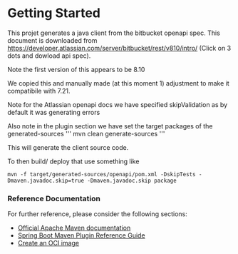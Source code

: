 # Getting Started
This projet generates a java client from the bitbucket openapi spec.
This document is downloaded from https://developer.atlassian.com/server/bitbucket/rest/v810/intro/
(Click on 3 dots and dowload api spec).

Note the first version of this appears to be 8.10

We copied this and manually made (at this moment 1) adjustment to make it compatibile with 7.21. 

Note for the Atlassian openapi docs we have specified skipValidation as by default it was generating errors

Also note in the plugin section we have set the target packages of the generated-sources
'''
mvn clean generate-sources
'''

This will generate the client source code.

To then build/ deploy that use something like
```
mvn -f target/generated-sources/openapi/pom.xml -DskipTests -Dmaven.javadoc.skip=true -Dmaven.javadoc.skip package
```
### Reference Documentation
For further reference, please consider the following sections:

* [Official Apache Maven documentation](https://maven.apache.org/guides/index.html)
* [Spring Boot Maven Plugin Reference Guide](https://docs.spring.io/spring-boot/docs/3.0.6/maven-plugin/reference/html/)
* [Create an OCI image](https://docs.spring.io/spring-boot/docs/3.0.6/maven-plugin/reference/html/#build-image)

